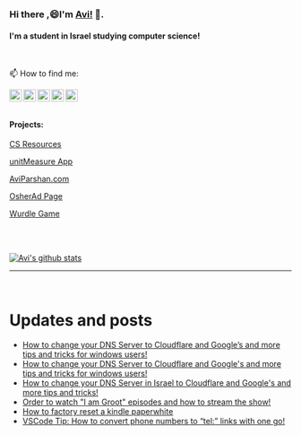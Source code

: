 
<!--
**avipars/avipars** is a ✨ _special_ ✨ repository because its `README.md` (this file) appears on your GitHub profile.

Here are some ideas to get you started:

- 🔭 I’m currently working on ...
- 🌱 I’m currently learning ...
- 👯 I’m looking to collaborate on ...
- 🤔 I’m looking for help with ...
- 💬 Ask me about ...

- 😄 Pronouns: ...
- ⚡ Fun fact: ...
-->

### Hi there ,😄I'm [Avi!](https://www.aviparshan.com/?utm_source=ghb) 👋.  
#### I'm a student in Israel studying computer science!
<br/>

📫 How to find me:

<a href="https://twitter.com/aviinfinity"  target="_blank">
  <img align="left" alt="Twitter" width="22px" src="https://cdn.jsdelivr.net/npm/simple-icons@v3/icons/twitter.svg" />
</a>
<a href="https://www.linkedin.com/in/aviparshan/" target="_blank">
  <img align="left" alt="Linkedin" width="22px" src="https://cdn.jsdelivr.net/npm/simple-icons@v3/icons/linkedin.svg" />
</a>
<a href="https://www.instagram.com/aviparshan/"  target="_blank">
  <img align="left" alt="Instagram" width="22px" src="https://cdn.jsdelivr.net/npm/simple-icons@v3/icons/instagram.svg" />
</a>

<a href="https://stackoverflow.com/users/4276951/a-p"  target="_blank">
  <img align="left" alt="Stack Overflow" width="22px" src="https://cdn.jsdelivr.net/npm/simple-icons@v3/icons/stackoverflow.svg" />
</a>

<a href="https://www.youtube.com/channel/UCYzocrbgFApPAGhq7PAw9Gw"  target="_blank">
  <img align="left" alt="YouTube" width="22px" src="https://cdn.jsdelivr.net/npm/simple-icons@v3/icons/youtube.svg" />
</a>

<br />

<br />



#### Projects:

[CS Resources](https://cs.aviparshan.com/?utm_source=ghb)

[unitMeasure App](https://www.unitmeasure.xyz/?utm_source=ghb)

[AviParshan.com](https://www.aviparshan.com/?utm_source=ghb)

[OsherAd Page](https://aviparshan.com/OsherAd/?utm_source=ghb)

[Wurdle Game](https://avipars.github.io/WordleOSS/?utm_source=ghb)

<br /> 


<br />

[![Avi's github stats](https://github-readme-stats.vercel.app/api?username=avipars)](https://github.com/anuraghazra/github-readme-stats)


*************

<br />

# Updates and posts
<!-- BLOG-POST-LIST:START -->
- [How to change your DNS Server to Cloudflare and Google’s and more tips and tricks for windows users!](https://aviparshan.medium.com/how-to-change-your-dns-server-to-cloudflare-and-googles-and-more-tips-and-tricks-for-windows-users-f1bba167f9c5?source=rss-aa2514e75b06------2)
- [How to change your DNS Server to Cloudflare and Google&#39;s and more tips and tricks for windows users!](http://tech.aviparshan.com/2022/08/how-to-change-your-dns-server-in-israel.html)
- [How to change your DNS Server in Israel to Cloudflare and Google&#39;s and more tips and tricks!](https://tech.aviparshan.com/2022/08/how-to-change-your-dns-server-in-israel.html)
- [Order to watch &quot;I am Groot&quot; episodes and how to stream the show!](http://sales.aviparshan.com/2022/08/order-to-watch-i-am-groot-episodes-and.html)
- [How to factory reset a kindle paperwhite](https://www.youtube.com/watch?v=oBfeLWBs84g)
- [VSCode Tip: How to convert phone numbers to “tel:” links with one go!](https://medium.com/avi-parshan-studios/vscode-tip-how-to-convert-phone-numbers-to-tel-links-with-one-go-40463daa19dd?source=rss-aa2514e75b06------2)
<!-- BLOG-POST-LIST:END -->

